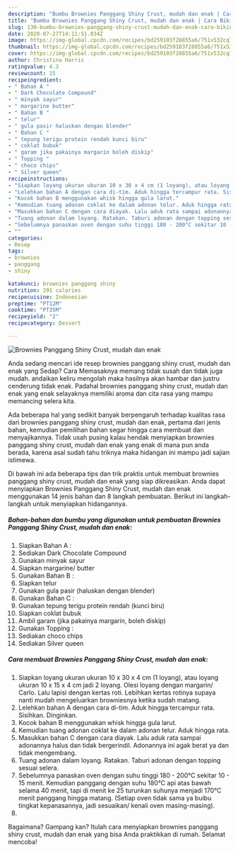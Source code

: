 ```yaml
---
description: "Bumbu Brownies Panggang Shiny Crust, mudah dan enak | Cara Bikin Brownies Panggang Shiny Crust, mudah dan enak Yang Lezat"
title: "Bumbu Brownies Panggang Shiny Crust, mudah dan enak | Cara Bikin Brownies Panggang Shiny Crust, mudah dan enak Yang Lezat"
slug: 130-bumbu-brownies-panggang-shiny-crust-mudah-dan-enak-cara-bikin-brownies-panggang-shiny-crust-mudah-dan-enak-yang-lezat
date: 2020-07-27T14:11:51.034Z
image: https://img-global.cpcdn.com/recipes/bd259103f28855a6/751x532cq70/brownies-panggang-shiny-crust-mudah-dan-enak-foto-resep-utama.jpg
thumbnail: https://img-global.cpcdn.com/recipes/bd259103f28855a6/751x532cq70/brownies-panggang-shiny-crust-mudah-dan-enak-foto-resep-utama.jpg
cover: https://img-global.cpcdn.com/recipes/bd259103f28855a6/751x532cq70/brownies-panggang-shiny-crust-mudah-dan-enak-foto-resep-utama.jpg
author: Christina Harris
ratingvalue: 4.3
reviewcount: 15
recipeingredient:
- " Bahan A "
- " Dark Chocolate Compound"
- " minyak sayur"
- " margarine butter"
- " Bahan B "
- " telur"
- " gula pasir haluskan dengan blender"
- " Bahan C "
- " tepung terigu protein rendah kunci biru"
- " coklat bubuk"
- " garam jika pakainya margarin boleh diskip"
- " Topping "
- " choco chips"
- " Silver queen"
recipeinstructions:
- "Siapkan loyang ukuran ukuran 10 x 30 x 4 cm (1 loyang), atau loyang ukuran 10 x 15 x 4 cm jadi 2 loyang. Olesi loyang dengan margarin/ Carlo. Lalu lapisi dengan kertas roti. Lebihkan kertas rotinya supaya nanti mudah mengeluarkan browniesnya ketika sudah matang."
- "Lelehkan bahan A dengan cara di-tim. Aduk hingga tercampur rata. Sisihkan. Dinginkan."
- "Kocok bahan B menggunakan whisk hingga gula larut."
- "Kemudian tuang adonan coklat ke dalam adonan telur. Aduk hingga rata."
- "Masukkan bahan C dengan cara diayak. Lalu aduk rata sampai adonannya halus dan tidak bergerindil. Adonannya ini agak berat ya dan tidak mengembang."
- "Tuang adonan dalam loyang. Ratakan. Taburi adonan dengan topping sesuai selera."
- "Sebelumnya panaskan oven dengan suhu tinggi 180 - 200°C sekitar 10 - 15 menit. Kemudian panggang dengan suhu 180°C api atas bawah selama 40 menit, tapi di menit ke 25 turunkan suhunya menjadi 170°C menit panggang hingga matang. (Setiap oven tidak sama ya buibu tingkat kepanasannya, jadi sesuaikan/ kenali oven masing-masing)."
- ""
categories:
- Resep
tags:
- brownies
- panggang
- shiny

katakunci: brownies panggang shiny 
nutrition: 291 calories
recipecuisine: Indonesian
preptime: "PT12M"
cooktime: "PT35M"
recipeyield: "2"
recipecategory: Dessert

---
```



![Brownies Panggang Shiny Crust, mudah dan enak](https://img-global.cpcdn.com/recipes/bd259103f28855a6/751x532cq70/brownies-panggang-shiny-crust-mudah-dan-enak-foto-resep-utama.jpg)

Anda sedang mencari ide resep brownies panggang shiny crust, mudah dan enak yang Sedap? Cara Memasaknya memang tidak susah dan tidak juga mudah. andaikan keliru mengolah maka hasilnya akan hambar dan justru cenderung tidak enak. Padahal brownies panggang shiny crust, mudah dan enak yang enak selayaknya memiliki aroma dan cita rasa yang mampu memancing selera kita.



Ada beberapa hal yang sedikit banyak berpengaruh terhadap kualitas rasa dari brownies panggang shiny crust, mudah dan enak, pertama dari jenis bahan, kemudian pemilihan bahan segar hingga cara membuat dan menyajikannya. Tidak usah pusing kalau hendak menyiapkan brownies panggang shiny crust, mudah dan enak yang enak di mana pun anda berada, karena asal sudah tahu triknya maka hidangan ini mampu jadi sajian istimewa.


Di bawah ini ada beberapa tips dan trik praktis untuk membuat brownies panggang shiny crust, mudah dan enak yang siap dikreasikan. Anda dapat menyiapkan Brownies Panggang Shiny Crust, mudah dan enak menggunakan 14 jenis bahan dan 8 langkah pembuatan. Berikut ini langkah-langkah untuk menyiapkan hidangannya.

<!--inarticleads1-->

##### Bahan-bahan dan bumbu yang digunakan untuk pembuatan Brownies Panggang Shiny Crust, mudah dan enak:

1. Siapkan  Bahan A :
1. Sediakan  Dark Chocolate Compound
1. Gunakan  minyak sayur
1. Siapkan  margarine/ butter
1. Gunakan  Bahan B :
1. Siapkan  telur
1. Gunakan  gula pasir (haluskan dengan blender)
1. Gunakan  Bahan C :
1. Gunakan  tepung terigu protein rendah (kunci biru)
1. Siapkan  coklat bubuk
1. Ambil  garam (jika pakainya margarin, boleh diskip)
1. Gunakan  Topping :
1. Sediakan  choco chips
1. Sediakan  Silver queen




<!--inarticleads2-->

##### Cara membuat Brownies Panggang Shiny Crust, mudah dan enak:

1. Siapkan loyang ukuran ukuran 10 x 30 x 4 cm (1 loyang), atau loyang ukuran 10 x 15 x 4 cm jadi 2 loyang. Olesi loyang dengan margarin/ Carlo. Lalu lapisi dengan kertas roti. Lebihkan kertas rotinya supaya nanti mudah mengeluarkan browniesnya ketika sudah matang.
1. Lelehkan bahan A dengan cara di-tim. Aduk hingga tercampur rata. Sisihkan. Dinginkan.
1. Kocok bahan B menggunakan whisk hingga gula larut.
1. Kemudian tuang adonan coklat ke dalam adonan telur. Aduk hingga rata.
1. Masukkan bahan C dengan cara diayak. Lalu aduk rata sampai adonannya halus dan tidak bergerindil. Adonannya ini agak berat ya dan tidak mengembang.
1. Tuang adonan dalam loyang. Ratakan. Taburi adonan dengan topping sesuai selera.
1. Sebelumnya panaskan oven dengan suhu tinggi 180 - 200°C sekitar 10 - 15 menit. Kemudian panggang dengan suhu 180°C api atas bawah selama 40 menit, tapi di menit ke 25 turunkan suhunya menjadi 170°C menit panggang hingga matang. (Setiap oven tidak sama ya buibu tingkat kepanasannya, jadi sesuaikan/ kenali oven masing-masing).
1. 




Bagaimana? Gampang kan? Itulah cara menyiapkan brownies panggang shiny crust, mudah dan enak yang bisa Anda praktikkan di rumah. Selamat mencoba!
